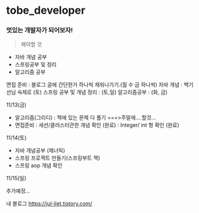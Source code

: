 # tobe_developer

### 멋있는 개발자가 되어보자!

> 해야할 것
* 자바 개념 공부
* 스프링공부 및 정리
* 알고리즘 공부

면접 준비 : 블로그 글에 간단한거 하나씩 채워나가기.(월 수 금 하나씩)
자바 개념 : 백기선님 숙제로 (토)
스프링 공부 및 개념 정리 : (토,일)
알고리즘공부 : (화, 금)

11/13(금)
- 알고리즘(그리디)
: 책에 있는 문제 다 풀기 ===>주말에....할것...
- 면접준비
: 세션/클러스터관한 개념 확인 (완료)
: Integer/ int 형 확인 (완료)

11/14(토)
- 자바 개념공부 (제너릭)
- 스프링 프로젝트 만들기(스프링부트 책)
- 스프링 aop 개념 확인

11/15(일)

추가예정...


내 블로그
<https://jul-liet.tistory.com/>

